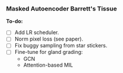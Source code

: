 ### Masked Autoencoder Barrett's Tissue

**To-do:**
* [ ] Add LR scheduler.
* [ ] Norm pixel loss (see paper).
* [ ] Fix buggy sampling from star stickers.
* [ ] Fine-tune for gland grading:
  * GCN
  * Attention-based MIL